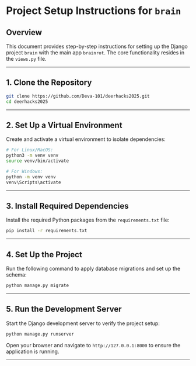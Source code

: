 # Project Setup Instructions for `brain`

## Overview
This document provides step-by-step instructions for setting up the Django project `brain` with the main app `brainrot`. The core functionality resides in the `views.py` file.

---

## **1. Clone the Repository**

```bash
git clone https://github.com/Deva-101/deerhacks2025.git
cd deerhacks2025
```

---

## **2. Set Up a Virtual Environment**

Create and activate a virtual environment to isolate dependencies:

```bash
# For Linux/MacOS:
python3 -m venv venv
source venv/bin/activate

# For Windows:
python -m venv venv
venv\Scripts\activate
```

---

## **3. Install Required Dependencies**

Install the required Python packages from the `requirements.txt` file:

```bash
pip install -r requirements.txt
```

---

## **4. Set Up the Project**

Run the following command to apply database migrations and set up the schema:

```bash
python manage.py migrate
```

---

## **5. Run the Development Server**

Start the Django development server to verify the project setup:

```bash
python manage.py runserver
```

Open your browser and navigate to `http://127.0.0.1:8000` to ensure the application is running.

---
